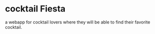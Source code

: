 # cocktail Fiesta

a webapp for cocktail lovers where they will be able to find their favorite cocktail.
